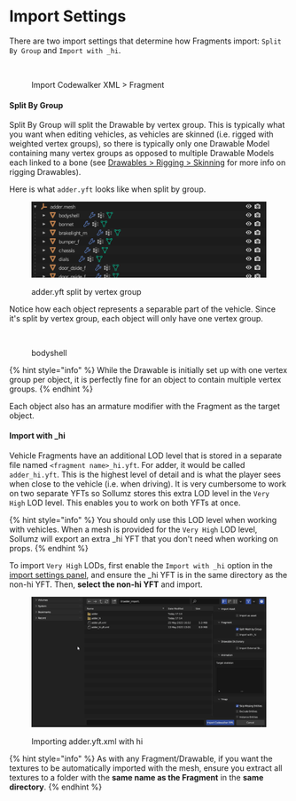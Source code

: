 # Import Settings

There are two import settings that determine how Fragments import: `Split By Group` and `Import with _hi`.

<figure><img src="../../../.gitbook/assets/image (3) (1) (1).png" alt=""><figcaption><p>Import Codewalker XML > Fragment</p></figcaption></figure>

#### Split By Group

Split By Group will split the Drawable by vertex group. This is typically what you want when editing vehicles, as vehicles are skinned (i.e. rigged with weighted vertex groups), so there is typically only one Drawable Model containing many vertex groups as opposed to multiple Drawable Models each linked to a bone (see [Drawables > Rigging > Skinning](../../drawables.ydr/rigging.md#skinning) for more info on rigging Drawables).

Here is what `adder.yft` looks like when split by group.

<div align="left"><figure><img src="../../../.gitbook/assets/image (1) (1) (1) (1) (1).png" alt=""><figcaption><p>adder.yft split by vertex group</p></figcaption></figure></div>

Notice how each object represents a separable part of the vehicle. Since it's split by vertex group, each object will only have one vertex group.

<div align="left"><figure><img src="../../../.gitbook/assets/image (2) (1) (1) (1).png" alt=""><figcaption><p>bodyshell</p></figcaption></figure></div>

{% hint style="info" %}
While the Drawable is initially set up with one vertex group per object, it is perfectly fine for an object to contain multiple vertex groups.
{% endhint %}

Each object also has an armature modifier with the Fragment as the target object.

#### Import with \_hi

Vehicle Fragments have an additional LOD level that is stored in a separate file named `<fragment name>_hi.yft`. For adder, it would be called `adder_hi.yft`. This is the highest level of detail and is what the player sees when close to the vehicle (i.e. when driving). It is very cumbersome to work on two separate YFTs so Sollumz stores this extra LOD level in the `Very High` LOD level. This enables you to work on both YFTs at once.

{% hint style="info" %}
You should only use this LOD level when working with vehicles. When a mesh is provided for the `Very High` LOD level, Sollumz will export an extra \_hi YFT that you don't need when working on props.
{% endhint %}

To import `Very High` LODs, first enable the `Import with _hi` option in the[ import settings panel](import-settings.md#import-settings), and ensure the \_hi YFT is in the same directory as the non-hi YFT. Then, **select the non-hi YFT** and import.

<div align="left"><figure><img src="../../../.gitbook/assets/7YIjBus.gif" alt=""><figcaption><p>Importing adder.yft.xml with hi</p></figcaption></figure></div>

{% hint style="info" %}
As with any Fragment/Drawable, if you want the textures to be automatically imported with the mesh, ensure you extract all textures to a folder with the **same name as the Fragment** in the **same directory**.
{% endhint %}

